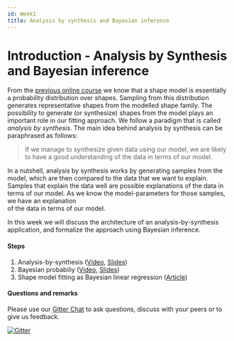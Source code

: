 ```yaml
---
id: Week1
title: Analysis by synthesis and Bayesian inference
---
```


# Introduction - Analysis by Synthesis and Bayesian inference


From the [previous online course](https://gravis.dmi.unibas.ch/PMM/lectures/ssm_courseRun19/) we know that a shape model is essentially a probability distribution over shapes. Sampling from this distribution generates representative shapes from the modelled shape family. The possibility to generate (or synthesize) shapes from the model plays an important role in our fitting approach.  We follow a paradigm that is called *analysis by synthesis*.  The main idea behind analysis by synthesis can be paraphrased as follows:

> If we manage to synthesize given data using our model, we are likely to have a good understanding of the data in terms of our model. 

In a nutshell, analysis by synthesis works by generating samples from the model, which are then compared to the data that we want to explain. Samples that explain the data well are possible explanations of the data in terms of our model. As we know the model-parameters for those samples, we have an explanation  
of the data in terms of our model. 

In this week we will discuss the architecture of an analysis-by-synthesis application, and formalize the 
approach using Bayesian inference.

#### Steps
1. Analysis-by-synthesis ([Video](https://unibas.cloud.panopto.eu/Panopto/Pages/Viewer.aspx?id=2c1b7080-3ab1-40d3-94c3-af9300b37b6d), [Slides](/slides/week1/analysis-by-synthesis.pdf))
2. Bayesian probabiliy ([Video](https://unibas.cloud.panopto.eu/Panopto/Pages/Viewer.aspx?id=0739aa82-efda-4e47-a09d-af9300b36d9c), [Slides](/slides/week1/bayesian-probability.pdf))
3. Shape model fitting as Bayesian linear regression ([Article](/week1/linearregression))

#### Questions and remarks


Please use our [Gitter Chat](https://gitter.im/unibas-gravis/pmm-2021?utm_source=share-link&utm_medium=link&utm_campaign=share-link) to ask questions, discuss with your peers or to give us feedback. 

[![Gitter](https://badges.gitter.im/unibas-gravis/pmm-2021.svg)](https://gitter.im/unibas-gravis/pmm-2021?utm_source=badge&utm_medium=badge&utm_campaign=pr-badge)



